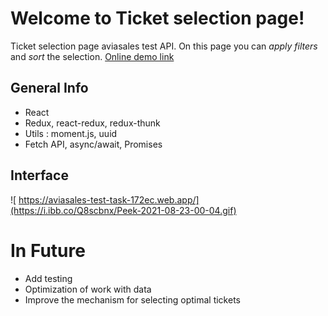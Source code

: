 # Welcome to Ticket selection page!
Ticket selection page aviasales test API. On this page you can *apply filters* and *sort* the selection.  <a href="https://aviasales-test-task-172ec.web.app/" target="_blank"/>Online demo link<a/>
## General Info
 - React
 - Redux, react-redux, redux-thunk
 - Utils : moment.js, uuid
 -  Fetch API, async/await, Promises
## Interface
![ https://aviasales-test-task-172ec.web.app/](https://i.ibb.co/Q8scbnx/Peek-2021-08-23-00-04.gif)
# In Future
- Add testing 
- Optimization of work with data
- Improve the mechanism for selecting optimal tickets

